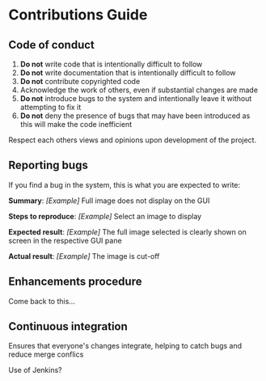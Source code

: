 # Contributions Guide

## Code of conduct

1. **Do not** write code that is intentionally difficult to follow
2. **Do not** write documentation that is intentionally difficult to follow
3. **Do not** contribute copyrighted code
4. Acknowledge the work of others, even if substantial changes are made
5. **Do not** introduce bugs to the system and intentionally leave it without attempting to fix it
6. **Do not** deny the presence of bugs that may have been introduced as this will make the code inefficient

Respect each others views and opinions upon development of the project. 

## Reporting bugs

If you find a bug in the system, this is what you are expected to write:

**Summary**:
_[Example]_ Full image does not display on the GUI

**Steps to reproduce**:
_[Example]_ Select an image to display

**Expected result**:
_[Example]_ The full image selected is clearly shown on screen in the respective GUI pane

**Actual result**:
_[Example]_ The image is cut-off

## Enhancements procedure

Come back to this...

## Continuous integration

Ensures that everyone's changes integrate, helping to catch bugs and reduce merge conflics

Use of Jenkins?
